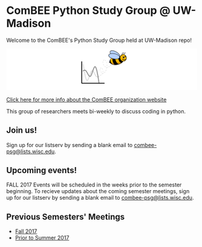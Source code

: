 # ComBEE Python Study Group @ UW-Madison 

Welcome to the ComBEE's Python Study Group held at UW-Madison repo! 

![ComBEE](img/combee.PNG)

[Click here for more info about the ComBEE organization website](https://combee-uw-madison.github.io/studyGroup/)

This group of researchers meets bi-weekly to discuss coding in python.

## Join us!
Sign up for our listserv by sending a blank email to [combee-psg@lists.wisc.edu](mailto:combee-psg@lists.wisc.edu).

## Upcoming events!
FALL 2017 Events will be scheduled in the weeks prior to the semester beginning.  To recieve updates about the coming semester meetings, sign up for our listserv by sending a blank email to [combee-psg@lists.wisc.edu](mailto:combee-psg@lists.wisc.edu). 


## Previous Semesters' Meetings
- [Fall 2017](https://github.com/ComBEE-UW-Madison/PythonStudyGroup/tree/master/Fall2017#python-study-group-fall-2017)
- [Prior to Summer 2017](https://github.com/ComBEE-UW-Madison/PythonStudyGroup/tree/master/Archive#python-study-group-archive)


